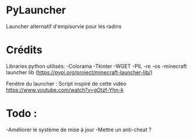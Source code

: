 # PyLauncher
 Launcher alternatif d'empisurvie pour les radins

# Crédits
Libraries python utilisés:
-Colorama
-Tkinter
-WGET
-PIL
-re
-os
-minecraft launcher lib (https://pypi.org/project/minecraft-launcher-lib/)

Fenêtre du launcher :
Script inspiré de cette vidéo https://www.youtube.com/watch?v=gOtzf-Yhn-k

# Todo :

-Améliorer le système de mise à jour
-Mettre un anti-cheat ?
